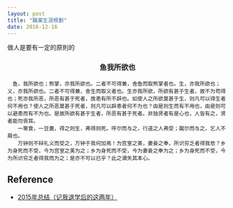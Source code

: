 ```yaml
---
layout: post
title: "職業生涯規劃"
date: 2016-12-16
---
```


做人是要有一定的原則的


### <center> 鱼我所欲也 </center>

```
　鱼，我所欲也；熊掌，亦我所欲也。二者不可得兼，舍鱼而取熊掌者也。生，亦我所欲也；义，亦我所欲也。二者不可得兼，舍生而取义者也。生亦我所欲，所欲有甚于生者，故不为苟得也；死亦我所恶，所恶有甚于死者，故患有所不辟也。如使人之所欲莫甚于生，则凡可以得生者何不用也？使人之所恶莫甚于死者，则凡可以辟患者何不为也？由是则生而有不用也，由是则可以避患而有不为也。是故所欲有甚于生者，所恶有甚于死者。非独贤者有是心也，人皆有之，贤者能勿丧耳。
　　一箪食，一豆羹，得之则生，弗得则死。呼尔而与之，行道之人弗受；蹴尔而与之，乞人不屑也。
　　万钟则不辩礼义而受之，万钟于我何加焉！为宫室之美，妻妾之奉，所识穷乏者得我欤？乡为身死而不受，今为宫室之美为之；乡为身死而不受，今为妻妾之奉为之；乡为身死而不受，今为所识穷乏者得我而为之；是亦不可以已乎？此之谓失其本心。 
```

























## Reference

- [2015年总结（记我退学后的这两年） ](http://www.w2bc.com/article/88703)
